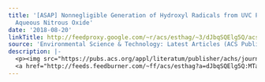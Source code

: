 ```yaml
---
title: '[ASAP] Nonnegligible Generation of Hydroxyl Radicals from UVC Photolysis of
  Aqueous Nitrous Oxide'
date: '2018-08-20'
linkTitle: http://feedproxy.google.com/~r/acs/esthag/~3/dJbqSQElg5Q/acs.est.8b02145
source: 'Environmental Science & Technology: Latest Articles (ACS Publications)'
description: |-
  <p><img src="https://pubs.acs.org/appl/literatum/publisher/achs/journals/content/esthag/0/esthag.ahead-of-print/acs.est.8b02145/20180820/images/medium/es-2018-02145t_0006.gif" alt="TOC Graphic"/></p><div><cite>Environmental Science & Technology</cite></div><div>DOI: 10.1021/acs.est.8b02145</div><div class="feedflare">
  <a href="http://feeds.feedburner.com/~ff/acs/esthag?a=dJbqSQElg5Q:MTaSYogDVy0:yIl2AUoC8zA"><img src="http://feeds.feedburner.com/~ff/acs/esthag?d=yIl2AUoC8zA" border="0"></img></a>
---
```


